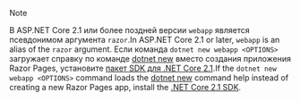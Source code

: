 > [!NOTE]
> <span data-ttu-id="05f96-101">В ASP.NET Core 2.1 или более поздней версии `webapp` является псевдонимом аргумента `razor`.</span><span class="sxs-lookup"><span data-stu-id="05f96-101">In ASP.NET Core 2.1 or later, `webapp` is an alias of the `razor` argument.</span></span> <span data-ttu-id="05f96-102">Если команда `dotnet new webapp <OPTIONS>` загружает справку по команде [dotnet new](/dotnet/core/tools/dotnet-new) вместо создания приложения Razor Pages, установите [пакет SDK для .NET Core 2.1](https://www.microsoft.com/net/download/dotnet-core/sdk-2.1.300).</span><span class="sxs-lookup"><span data-stu-id="05f96-102">If the `dotnet new webapp <OPTIONS>` command loads the [dotnet new](/dotnet/core/tools/dotnet-new) command help instead of creating a new Razor Pages app, install the [.NET Core 2.1 SDK](https://www.microsoft.com/net/download/dotnet-core/sdk-2.1.300).</span></span>
